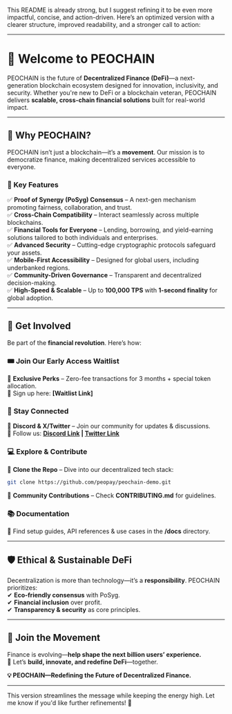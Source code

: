 This README is already strong, but I suggest refining it to be even more impactful, concise, and action-driven. Here’s an optimized version with a clearer structure, improved readability, and a stronger call to action:

---

# 🚀 Welcome to PEOCHAIN  

PEOCHAIN is the future of **Decentralized Finance (DeFi)**—a next-generation blockchain ecosystem designed for innovation, inclusivity, and security. Whether you're new to DeFi or a blockchain veteran, PEOCHAIN delivers **scalable, cross-chain financial solutions** built for real-world impact.

---

## 🌟 Why PEOCHAIN?  
PEOCHAIN isn’t just a blockchain—it’s a **movement**. Our mission is to democratize finance, making decentralized services accessible to everyone.  

### 🔑 Key Features  
✅ **Proof of Synergy (PoSyg) Consensus** – A next-gen mechanism promoting fairness, collaboration, and trust.  
✅ **Cross-Chain Compatibility** – Interact seamlessly across multiple blockchains.  
✅ **Financial Tools for Everyone** – Lending, borrowing, and yield-earning solutions tailored to both individuals and enterprises.  
✅ **Advanced Security** – Cutting-edge cryptographic protocols safeguard your assets.  
✅ **Mobile-First Accessibility** – Designed for global users, including underbanked regions.  
✅ **Community-Driven Governance** – Transparent and decentralized decision-making.  
✅ **High-Speed & Scalable** – Up to **100,000 TPS** with **1-second finality** for global adoption.

---

## 🤝 Get Involved  
Be part of the **financial revolution**. Here’s how:  

### 🎟️ **Join Our Early Access Waitlist**  
🔹 **Exclusive Perks** – Zero-fee transactions for 3 months + special token allocation.  
🔹 Sign up here: **[Waitlist Link]**  

### 📢 **Stay Connected**  
🔹 **Discord & X/Twitter** – Join our community for updates & discussions.  
🔹 Follow us: **[Discord Link](https://discord.gg/FqvHmnX57N) | [Twitter Link](https://x.com/peochain)**  

### 💻 **Explore & Contribute**  
🔹 **Clone the Repo** – Dive into our decentralized tech stack:  
```sh
git clone https://github.com/peopay/peochain-demo.git
```  
🔹 **Community Contributions** – Check **CONTRIBUTING.md** for guidelines.  

### 📚 **Documentation**  
🔹 Find setup guides, API references & use cases in the **/docs** directory.  

---

## 🛡️ Ethical & Sustainable DeFi  
Decentralization is more than technology—it’s a **responsibility**. PEOCHAIN prioritizes:  
✔ **Eco-friendly consensus** with PoSyg.  
✔ **Financial inclusion** over profit.  
✔ **Transparency & security** as core principles.  

---

## 🎉 Join the Movement  
Finance is evolving—**help shape the next billion users’ experience.**  
🔹 Let’s **build, innovate, and redefine DeFi**—together.  

**💡 PEOCHAIN—Redefining the Future of Decentralized Finance.**  

---

This version streamlines the message while keeping the energy high. Let me know if you'd like further refinements! 🚀
